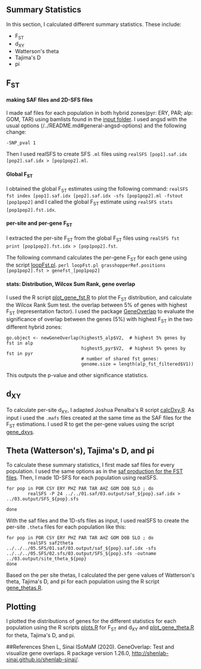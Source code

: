 ## Summary Statistics

In this section, I calculated different summary statistics. These include:

- F<sub>ST</sub>
- d<sub>XY</sub>
- Watterson's theta
- Tajima's D
- pi

## F<sub>ST</sub>

#### making SAF files and 2D-SFS files
I made saf files for each population in both hybrid zones(pyr: ERY, PAR; alp: GOM, TAR) using bamlists found in the [input folder](..inputs/). I used angsd with the usual options (/../README.md#general-angsd-options) and the following change:

```
-SNP_pval 1
```

Then I used realSFS to create SFS `.ml` files using `realSFS [pop1].saf.idx [pop2].saf.idx > [pop1pop2].ml`.

#### Global F<sub>ST</sub>

I obtained the global F<sub>ST</sub> estimates using the following command: `realSFS fst index [pop1].saf.idx [pop2].saf.idx -sfs [pop1pop2].ml -fstout [pop1pop2]` and I called the global F<sub>ST</sub> estimate using `realSFS stats [pop1pop2].fst.idx`.

#### per-site and per-gene F<sub>ST</sub>

I extracted the per-site F<sub>ST</sub> from the global F<sub>ST</sub> files using 
`realSFS fst print [pop1pop2].fst.idx > [pop1pop2].fst`.

The following command calculates the per-gene F<sub>ST</sub> for each gene using the script [loopFst.pl](02.scripts/loopFst.pl).
`perl loopFst.pl grasshopperRef.positions [pop1pop2].fst > genefst_[pop1pop2]`

#### stats: Distribution, Wilcox Sum Rank, gene overlap

I used the R script [plot_gene_fst.R](02.scripts/plot_gene_fst.R) to plot the F<sub>ST</sub> distribution, and calculate the Wilcox Rank Sum test.  the overlap between 5% of genes with highest F<sub>ST</sub> (representation factor). I used the package [GeneOverlap]() to evaluate the significance of overlap between the genes (5%) with highest F<sub>ST</sub> in the two different hybrid zones: 

    go.object <- newGeneOverlap(highest5_alp$V2,  # highest 5% genes by fst in alp
                                highest5_pyr$V2,  # highest 5% genes by fst in pyr
                                # number of shared fst genes:
                                genome.size = length(alp_fst_filtered$V1)) 

This outputs the p-value and other significance statistics.

## d<sub>XY</sub>

To calculate per-site d<sub>XY</sub>, I adapted Joshua Penalba's R script [calcDxy.R](03.dxy/02.scrips/calcDxy.R). As input i used the `.mafs` files created at the same time as the SAF files for the F<sub>ST</sub> estimations. I used R to get the per-gene values using the script [gene_dxys](03.dxy/02.scrips/gene_dxys.R). 

## Theta (Watterson's), Tajima's D, and pi

To calculate these summary statistics, I first made saf files for every population. I used the same options as in the [saf production for the FST files](/05.SFS/01.SAF/02.scripts/saf_all.sh). Then, I made 1D-SFS for each population using realSFS. 

```
for pop in POR CSY ERY PHZ PAR TAR AHZ GOM DOB SLO ; do 
        realSFS -P 24 ../../01.saf/03.output/saf_${pop}.saf.idx > ../03.output/SFS_${pop}.sfs 

done
```

With the saf files and the 1D-sfs files as input, I used realSFS to create the per-site `.theta` files for each population like this: 

```
for pop in POR CSY ERY PHZ PAR TAR AHZ GOM DOB SLO ; do 
        realSFS saf2theta ../../../05.SFS/01.saf/03.output/saf_${pop}.saf.idx -sfs ../../../05.SFS/02.sfs/03.output/SFS_${pop}.sfs -outname ../03.output/site_theta_${pop} 
done
``` 

Based on the per site thetas, I calculated the per gene values of Watterson's theta, Tajima's D, and pi for each population using the R script [gene_thetas.R](02.theta/02.scripts/gene_thetas.R). 

## Plotting

I plotted the distributions of genes for the different statistics for each population using the R scripts [plots.R](plots.R) for F<sub>ST</sub> and d<sub>XY</sub> and [plot_gene_theta.R](02.theta/02.scripts/plot_gene_theta.R) for theta, Tajima's D, and pi.


##References
Shen L, Sinai ISoMaM (2020). GeneOverlap: Test and visualize gene overlaps. R package version 1.26.0, http://shenlab-sinai.github.io/shenlab-sinai/.